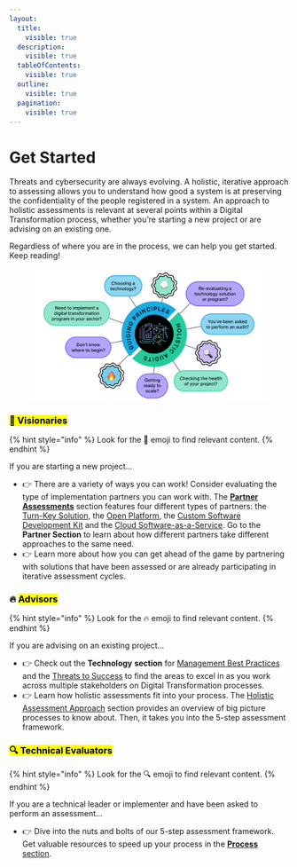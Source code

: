 ```yaml
---
layout:
  title:
    visible: true
  description:
    visible: true
  tableOfContents:
    visible: true
  outline:
    visible: true
  pagination:
    visible: true
---
```


# Get Started

Threats and cybersecurity are always evolving. A holistic, iterative approach to assessing allows you to understand how good a system is at preserving the confidentiality of the people registered in a system. An approach to holistic assessments is relevant at several points within a Digital Transformation process, whether you’re starting a new project or are advising on an existing one.&#x20;

Regardless of where you are in the process, we can help you get started. Keep reading!

<figure><img src=".gitbook/assets/get started.png" alt=""><figcaption></figcaption></figure>

### <mark style="background-color:yellow;">💭 Visionaries</mark>

{% hint style="info" %}
Look for the 💭 emoji to find relevant content.
{% endhint %}

If you are starting a new project...

* 👉 There are a variety of ways you can work! Consider evaluating the type of implementation partners you can work with. The [**Partner Assessments**](partners/partner-assessments/) section features four different types of partners: the [Turn-Key Solution](partners/partner-assessments/the-turn-key-solution.md), the [Open Platform](partners/partner-assessments/the-open-platform.md), the [Custom Software Development Kit](partners/partner-assessments/the-custom-software-development-kit.md) and the [Cloud Software-as-a-Service](partners/partner-assessments/the-cloud-software-as-a-service.md). Go to the **Partner Section** to learn about how different partners take different approaches to the same need.&#x20;
* 👉 Learn more about how you can get ahead of the game by partnering with solutions that have been assessed or are already participating in iterative assessment cycles.



### 🔥 <mark style="background-color:yellow;">Advisors</mark>

{% hint style="info" %}
Look for the 🔥 emoji to find relevant content.
{% endhint %}

If you are advising on an existing project...

* 👉 Check out the **Technology** **section** for [Management Best Practices](technology/beauty-and-flaws-of-architecture.md) and the [Threats to Success](people/threats-to-success.md) to find the areas to excel in as you work across multiple stakeholders on Digital Transformation processes.&#x20;
* 👉 Learn how holistic assessments fit into your process. The [Holistic Assessment Approach](process/holistic-audits-for-ict4d.md) section provides an overview of big picture processes to know about. Then, it takes you into the 5-step assessment framework.&#x20;



### <mark style="background-color:yellow;">🔍 Technical Evaluators</mark>

{% hint style="info" %}
Look for the 🔍 emoji to find relevant content.
{% endhint %}

If you are a technical leader or implementer and have been asked to perform an assessment...

* 👉 Dive into the nuts and bolts of our 5-step assessment framework. Get valuable resources to speed up your process in the [**Process** section](broken-reference).

